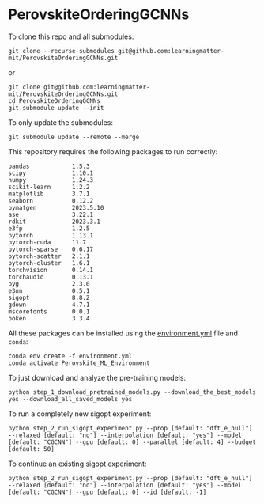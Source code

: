 # PerovskiteOrderingGCNNs

To clone this repo and all submodules:

```
git clone --recurse-submodules git@github.com:learningmatter-mit/PerovskiteOrderingGCNNs.git
```

or

```
git clone git@github.com:learningmatter-mit/PerovskiteOrderingGCNNs.git
cd PerovskiteOrderingGCNNs
git submodule update --init
```

To only update the submodules:

```
git submodule update --remote --merge
```

This repository requires the following packages to run correctly:

```
pandas            1.5.3
scipy             1.10.1
numpy             1.24.3
scikit-learn      1.2.2
matplotlib        3.7.1
seaborn           0.12.2
pymatgen          2023.5.10
ase               3.22.1
rdkit             2023.3.1
e3fp              1.2.5
pytorch           1.13.1
pytorch-cuda      11.7
pytorch-sparse    0.6.17
pytorch-scatter   2.1.1
pytorch-cluster   1.6.1
torchvision       0.14.1
torchaudio        0.13.1
pyg               2.3.0
e3nn              0.5.1
sigopt            8.8.2
gdown             4.7.1
mscorefonts       0.0.1
boken             3.3.4
```

All these packages can be installed using the [environment.yml](environment.yml) file and `conda`:

```
conda env create -f environment.yml
conda activate Perovskite_ML_Environment
```

To just download and analyze the pre-training models:

```
python step_1_download_pretrained_models.py --download_the_best_models yes --download_all_saved_models yes
```

To run a completely new sigopt experiment:

```
python step_2_run_sigopt_experiment.py --prop [default: "dft_e_hull"] --relaxed [default: "no"] --interpolation [default: "yes"] --model [default: "CGCNN"] --gpu [default: 0] --parallel [default: 4] --budget [default: 50]
```

To continue an existing sigopt experiment:

```
python step_2_run_sigopt_experiment.py --prop [default: "dft_e_hull"] --relaxed [default: "no"] --interpolation [default: "yes"] --model [default: "CGCNN"] --gpu [default: 0] --id [default: -1]
```
